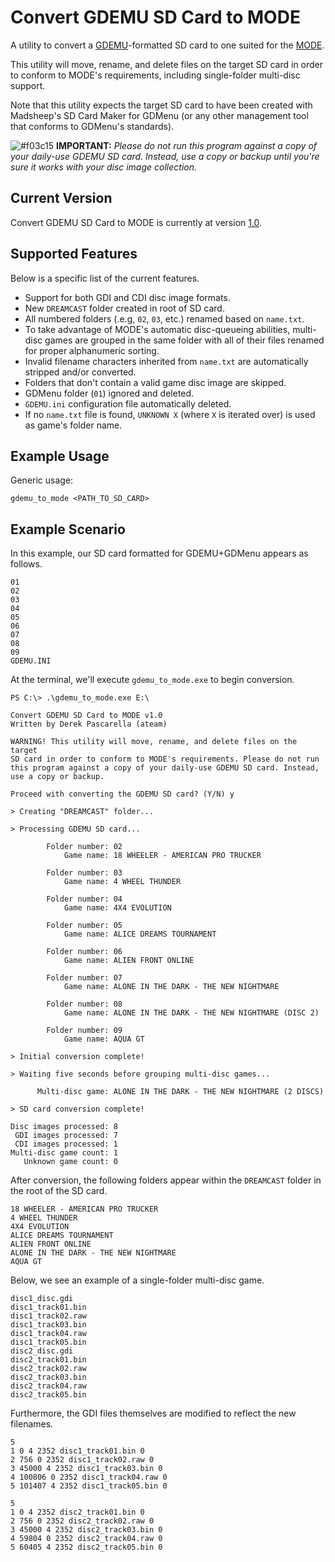 # Convert GDEMU SD Card to MODE
A utility to convert a [GDEMU](https://gdemu.wordpress.com/)-formatted SD card to one suited for the [MODE](https://shop.terraonion.com/shop/product/terraonion-mode-dreamcast-saturn-ode/view).

This utility will move, rename, and delete files on the target SD card in order to conform to MODE's requirements, including single-folder multi-disc support.

Note that this utility expects the target SD card to have been created with Madsheep's SD Card Maker for GDMenu (or any other management tool that conforms to GDMenu's standards).

![#f03c15](https://via.placeholder.com/15/f03c15/f03c15.png) **IMPORTANT:** *Please do not run this program against a copy of your daily-use GDEMU SD card. Instead, use a copy or backup until you're sure it works with your disc image collection.*

## Current Version
Convert GDEMU SD Card to MODE is currently at version [1.0](https://github.com/DerekPascarella/Convert-GDEMU-SD-Card-to-MODE/raw/main/gdemu_to_mode.exe).

## Supported Features
Below is a specific list of the current features.

* Support for both GDI and CDI disc image formats.
* New `DREAMCAST` folder created in root of SD card.
* All numbered folders (.e.g, `02`, `03`, etc.) renamed based on `name.txt`.
* To take advantage of MODE's automatic disc-queueing abilities, multi-disc games are grouped in the same folder with all of their files renamed for proper alphanumeric sorting.
* Invalid filename characters inherited from `name.txt` are automatically stripped and/or converted.
* Folders that don't contain a valid game disc image are skipped.
* GDMenu folder (`01`) ignored and deleted.
* `GDEMU.ini` configuration file automatically deleted.
* If no `name.txt` file is found, `UNKNOWN X` (where `X` is iterated over) is used as game's folder name.

## Example Usage
Generic usage:
```
gdemu_to_mode <PATH_TO_SD_CARD>
```

## Example Scenario
In this example, our SD card formatted for GDEMU+GDMenu appears as follows.

```
01
02
03
04
05
06
07
08
09
GDEMU.INI
```

At the terminal, we'll execute `gdemu_to_mode.exe` to begin conversion.

```
PS C:\> .\gdemu_to_mode.exe E:\

Convert GDEMU SD Card to MODE v1.0
Written by Derek Pascarella (ateam)

WARNING! This utility will move, rename, and delete files on the target
SD card in order to conform to MODE's requirements. Please do not run
this program against a copy of your daily-use GDEMU SD card. Instead,
use a copy or backup.

Proceed with converting the GDEMU SD card? (Y/N) y

> Creating "DREAMCAST" folder...

> Processing GDEMU SD card...

        Folder number: 02
            Game name: 18 WHEELER - AMERICAN PRO TRUCKER

        Folder number: 03
            Game name: 4 WHEEL THUNDER

        Folder number: 04
            Game name: 4X4 EVOLUTION

        Folder number: 05
            Game name: ALICE DREAMS TOURNAMENT

        Folder number: 06
            Game name: ALIEN FRONT ONLINE

        Folder number: 07
            Game name: ALONE IN THE DARK - THE NEW NIGHTMARE

        Folder number: 08
            Game name: ALONE IN THE DARK - THE NEW NIGHTMARE (DISC 2)

        Folder number: 09
            Game name: AQUA GT

> Initial conversion complete!

> Waiting five seconds before grouping multi-disc games...

      Multi-disc game: ALONE IN THE DARK - THE NEW NIGHTMARE (2 DISCS)

> SD card conversion complete!

Disc images processed: 8
 GDI images processed: 7
 CDI images processed: 1
Multi-disc game count: 1
   Unknown game count: 0

```

After conversion, the following folders appear within the `DREAMCAST` folder in the root of the SD card.

```
18 WHEELER - AMERICAN PRO TRUCKER
4 WHEEL THUNDER
4X4 EVOLUTION
ALICE DREAMS TOURNAMENT
ALIEN FRONT ONLINE
ALONE IN THE DARK - THE NEW NIGHTMARE
AQUA GT
```

Below, we see an example of a single-folder multi-disc game.

```
disc1_disc.gdi
disc1_track01.bin
disc1_track02.raw
disc1_track03.bin
disc1_track04.raw
disc1_track05.bin
disc2_disc.gdi
disc2_track01.bin
disc2_track02.raw
disc2_track03.bin
disc2_track04.raw
disc2_track05.bin
```

Furthermore, the GDI files themselves are modified to reflect the new filenames.

```
5
1 0 4 2352 disc1_track01.bin 0
2 756 0 2352 disc1_track02.raw 0
3 45000 4 2352 disc1_track03.bin 0
4 100806 0 2352 disc1_track04.raw 0
5 101407 4 2352 disc1_track05.bin 0
```

```
5
1 0 4 2352 disc2_track01.bin 0
2 756 0 2352 disc2_track02.raw 0
3 45000 4 2352 disc2_track03.bin 0
4 59804 0 2352 disc2_track04.raw 0
5 60405 4 2352 disc2_track05.bin 0
```
